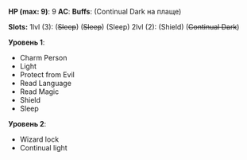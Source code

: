 
**HP (max: 9)**: 9
**AC**: 
**Buffs**: (Continual Dark на плаще)

**Slots:**
1lvl (3): (~~Sleep~~) (~~Sleep~~) (Sleep)
2lvl (2): (Shield) (~~Continual Dark~~)

**Уровень 1**:
- Charm Person
- Light
- Protect from Evil
- Read Language
- Read Magic
- Shield
- Sleep

**Уровень 2**:
- Wizard lock
- Continual light